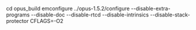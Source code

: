 cd opus_build
emconfigure ../opus-1.5.2/configure --disable-extra-programs --disable-doc --disable-rtcd --disable-intrinsics --disable-stack-protector CFLAGS=-O2
